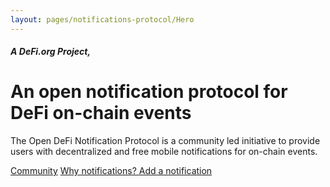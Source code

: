 ```yaml
---
layout: pages/notifications-protocol/Hero
---
```


##### A **DeFi.org** Project,

# An open notification protocol for DeFi on-chain events

The Open DeFi Notification Protocol is a community led initiative to provide users with decentralized and free mobile notifications for on-chain events.

[Community](https://t.me/defi_notifications)
[Why notifications? ](https://medium.com/@defiorg/introducing-open-defi-notification-protocol-95a8712a94e0)
[Add a notification](https://github.com/open-defi-notification-protocol/projects)
